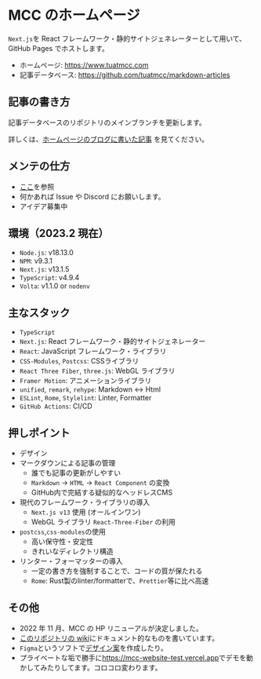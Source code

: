 # MCC のホームページ

`Next.js`を React フレームワーク・静的サイトジェネレーターとして用いて、GitHub Pages でホストします。

- ホームページ: <https://www.tuatmcc.com>
- 記事データベース: <https://github.com/tuatmcc/markdown-articles>

## 記事の書き方

記事データベースのリポジトリのメインブランチを更新します。

詳しくは、[ホームページのブログに書いた記事](https://www.tuatmcc.com/blog/how-to-add-article) を見てください。

## メンテの仕方

- [ここ](https://github.com/tuatmcc/mcc-website/wiki/%E9%96%8B%E7%99%BA%E3%83%BB%E3%83%A1%E3%83%B3%E3%83%86%E3%83%8A%E3%83%B3%E3%82%B9)を参照
- 何かあれば Issue や Discord にお願いします。
- アイデア募集中

## 環境（2023.2 現在）

- `Node.js`: v18.13.0
- `NPM`: v9.3.1
- `Next.js`: v13.1.5
- `TypeScript`: v4.9.4
- `Volta`: v1.1.0 or `nodenv`

## 主なスタック

- `TypeScript`
- `Next.js`: React フレームワーク・静的サイトジェネレーター
- `React`: JavaScript フレームワーク・ライブラリ
- `CSS-Modules`, `Postcss`: CSSライブラリ
- `React Three Fiber`, `three.js`: WebGL ライブラリ
- `Framer Motion`: アニメーションライブラリ
- `unified`, `remark`, `rehype`: Markdown <-> Html
- `ESLint`, `Rome`, `Stylelint`: Linter, Formatter
- `GitHub Actions`: CI/CD

## 押しポイント

- デザイン
- マークダウンによる記事の管理
  - 誰でも記事の更新がしやすい
  - `Markdown` → `HTML` → `React Component` の変換
  - GitHub内で完結する疑似的なヘッドレスCMS
- 現代のフレームワーク・ライブラリの導入
  - `Next.js v13` 使用 (オールインワン)
  - WebGL ライブラリ `React-Three-Fiber` の利用
- `postcss`,`css-modules`の使用
  - 高い保守性・安定性
  - きれいなディレクトリ構造
- リンター・フォーマッターの導入
  - 一定の書き方を強制することで、コードの質が保たれる
  - `Rome`: Rust製のlinter/formatterで、`Prettier`等に比べ高速

## その他

- 2022 年 11 月、MCC の HP リニューアルが決定しました。
- [このリポジトリの wiki](https://github.com/tuatmcc/mcc-website/wiki)にドキュメント的なものを書いています。
- `Figma`というソフトで[デザイン案](https://www.figma.com/file/XTfW4NDafbsoMBCu5lNGkr/MCC-HOME-PAGE?node-id=0%3A1&t=F2uR5Q5TRy6jUzh3-1)を作成したり。
- プライベートな垢で勝手に<https://mcc-website-test.vercel.app>でデモを動かしてみたりしてます。コロコロ変わります。
